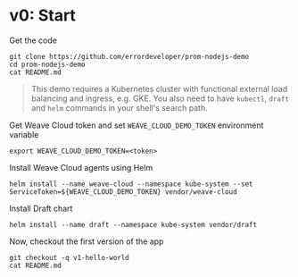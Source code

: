 # v0: Start

Get the code
```
git clone https://github.com/errordeveloper/prom-nodejs-demo
cd prom-nodejs-demo
cat README.md
```

> This demo requires a Kubernetes cluster with functional external load balancing and ingress, e.g. GKE. 
> You also need to have `kubectl`, `draft` and `helm` commands in your shell's search path.

Get Weave Cloud token and set `WEAVE_CLOUD_DEMO_TOKEN` environment variable
```
export WEAVE_CLOUD_DEMO_TOKEN=<token>
```
Install Weave Cloud agents using Helm

```
helm install --name weave-cloud --namespace kube-system --set ServiceToken=${WEAVE_CLOUD_DEMO_TOKEN} vendor/weave-cloud
```

Install Draft chart
```
helm install --name draft --namespace kube-system vendor/draft
```

Now, checkout the first version of the app
```
git checkout -q v1-hello-world
cat README.md
```
